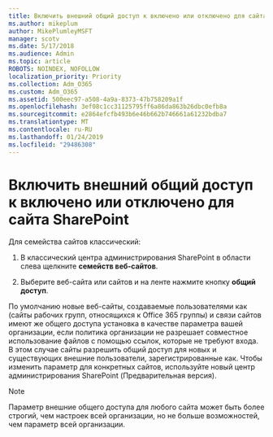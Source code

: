 ```yaml
---
title: Включить внешний общий доступ к включено или отключено для сайта
ms.author: mikeplum
author: MikePlumleyMSFT
manager: scotv
ms.date: 5/17/2018
ms.audience: Admin
ms.topic: article
ROBOTS: NOINDEX, NOFOLLOW
localization_priority: Priority
ms.collection: Adm_O365
ms.custom: Adm_O365
ms.assetid: 500eec97-a508-4a9a-8373-47b758209a1f
ms.openlocfilehash: 3ef08c1cc31125795ff6a86da863b26dbc0efb8a
ms.sourcegitcommit: e2864efcfb493b6e46b662b746661a61232bdba7
ms.translationtype: MT
ms.contentlocale: ru-RU
ms.lasthandoff: 01/24/2019
ms.locfileid: "29486308"
---
```

# <a name="turn-external-sharing-on-or-off-for-a-sharepoint-site"></a>Включить внешний общий доступ к включено или отключено для сайта SharePoint

Для семейства сайтов классический:
  
1. В классический центра администрирования SharePoint в области слева щелкните **семейств веб-сайтов**.
    
2. Выберите веб-сайта или сайтов и на ленте нажмите кнопку **общий доступ**.
    
По умолчанию новые веб-сайты, создаваемые пользователями как (сайты рабочих групп, относящихся к Office 365 группы) и связи сайтов имеют же общего доступа установка в качестве параметра вашей организации, если политика организации не разрешает совместное использование файлов с помощью ссылок, которые не требуют входа. В этом случае сайты разрешить общий доступ для новых и существующих внешние пользователи, зарегистрированные как. Чтобы изменить параметр для конкретных сайтов, используйте новый центр администрирования SharePoint (Предварительная версия).
  
> [!NOTE]
> Параметр внешние общего доступа для любого сайта может быть более строгий, чем настроек всей организации, но не больше возможностей, чем параметр всей организации. 
  

